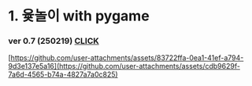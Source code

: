 # 1. 윷놀이 with pygame 
### ver 0.7 (250219) [CLICK](https://github.com/Owl-jun/mini_projects/tree/main/miniproject_yutnori)

[https://github.com/user-attachments/assets/83722ffa-0ea1-41ef-a794-9d3e137e5a16](https://github.com/user-attachments/assets/cdb9629f-7a6d-4565-b74a-4827a7a0c825)




